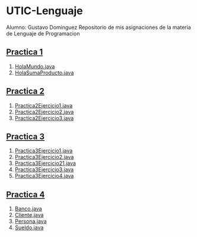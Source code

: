 # UTIC-Lenguaje

Alumno: Gustavo Dominguez
Repositorio de mis asignaciones de la materia de Lenguaje de Programacion

## [Practica 1](PRACTICA01)

1. [HolaMundo.java](PRACTICA01/HolaMundo.java)
2. [HolaSumaProducto.java](PRACTICA01/SumaProduct0.java)

## [Practica 2](PRACTICA02)

1. [Practica2Ejercicio1.java](PRACTICA02/Practica2Ejercicio1.java)
2. [Practica2Ejercicio2.java](PRACTICA02/Practica2Ejercicio2.java)
3. [Practica2Ejercicio3.java](PRACTICA02/Practica2Ejercicio3.java)

## [Practica 3](PRACTICA03)

1. [Practica3Ejercicio1.java](PRACTICA03/Practica3Ejercicio1.java)
2. [Practica3Ejercicio2.java](PRACTICA03/Practica3Ejercicio2.java)
3. [Practica3Ejercicio21.java](PRACTICA03/Practica3Ejercicio21.java)
4. [Practica3Ejercicio3.java](PRACTICA03/Practica3Ejercicio3.java)
5. [Practica3Ejercicio4.java](PRACTICA03/Practica3Ejercicio4.java)

## [Practica 4](PRACTICA04)

1. [Banco.java](PRACTICA04/Banco.java)
2. [Cliente.java](PRACTICA04/Cliente.java)
3. [Persona.java](PRACTICA04/Persona.java)
4. [Sueldo.java](PRACTICA04/Sueldo.java)
